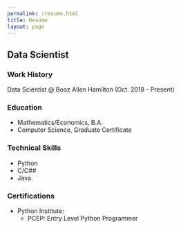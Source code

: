 ```yaml
---
permalink: /resume.html
title: Resume
layout: page
---
```

## Data Scientist

### Work History
Data Scientist @ Booz Allen Hamilton (Oct. 2018 - Present)

### Education
- Mathematics/Economics, B.A.
- Computer Science, Graduate Certificate

### Technical Skills
- Python
- C/C##
- Java

### Certifications
- Python Institute:
    - PCEP: Entry Level Python Programmer


